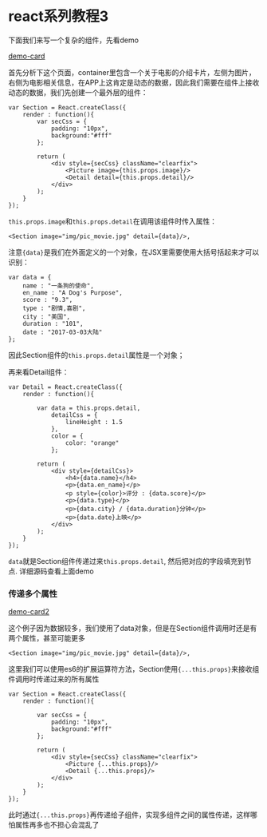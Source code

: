 # react系列教程3

下面我们来写一个复杂的组件，先看demo

<a href="https://github.com/hsian/react-tutorial/blob/master/demo/demo-card.html">demo-card</a>

首先分析下这个页面，container里包含一个关于电影的介绍卡片，左侧为图片，右侧为电影相关信息，在APP上这肯定是动态的数据，因此我们需要在组件上接收动态的数据，我们先创建一个最外层的组件：

	var Section = React.createClass({
		render : function(){
			var secCss = {
				padding: "10px",
				background:"#fff"
			};

			return (
				<div style={secCss} className="clearfix">
					<Picture image={this.props.image}/>
					<Detail detail={this.props.detail}/>
				</div>
			);
		}
	});

`this.props.image`和`this.props.detail`在调用该组件时传入属性：

	<Section image="img/pic_movie.jpg" detail={data}/>,

注意`{data}`是我们在外面定义的一个对象，在JSX里需要使用大括号括起来才可以识别：

	var data = {
		name : "一条狗的使命",
		en_name : "A Dog's Purpose",
		score : "9.3",
		type : "剧情,喜剧",
		city : "美国",
		duration : "101",
		date : "2017-03-03大陆"
	};

因此Section组件的`this.props.detail`属性是一个对象；

再来看Detail组件：

	var Detail = React.createClass({
		render : function(){
			
			var data = this.props.detail,
				detailCss = {
					lineHeight : 1.5
				}, 
				color = {
					color: "orange"
				};

			return (
				<div style={detailCss}>
					<h4>{data.name}</h4>
					<p>{data.en_name}</p>
					<p style={color}>评分 : {data.score}</p>
					<p>{data.type}</p>
					<p>{data.city} / {data.duration}分钟</p>
					<p>{data.date}上映</p>
				</div>
			);
		}
	});

`data`就是Section组件传递过来`this.props.detail`, 然后把对应的字段填充到节点. 详细源码查看上面demo

### 传递多个属性

<a href="https://github.com/hsian/react-tutorial/blob/master/demo/demo-card2.html">demo-card2</a>

这个例子因为数据较多，我们使用了data对象，但是在Section组件调用时还是有两个属性，甚至可能更多

`<Section image="img/pic_movie.jpg" detail={data}/>,`

这里我们可以使用es6的扩展运算符方法，Section使用`{...this.props}`来接收组件调用时传递过来的所有属性

	var Section = React.createClass({
		render : function(){

			var secCss = {
				padding: "10px",
				background:"#fff"
			};

			return (
				<div style={secCss} className="clearfix">
					<Picture {...this.props}/>
					<Detail {...this.props}/>
				</div>
			);
		}
	});

此时通过`{...this.props}`再传递给子组件，实现多组件之间的属性传递，这样哪怕属性再多也不担心会混乱了



	